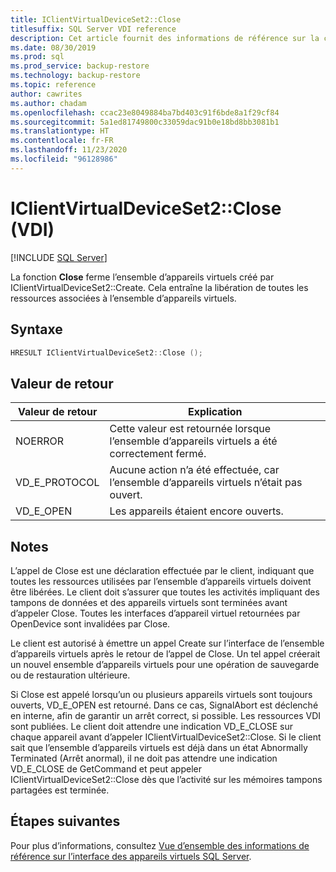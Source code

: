 ```yaml
---
title: IClientVirtualDeviceSet2::Close
titlesuffix: SQL Server VDI reference
description: Cet article fournit des informations de référence sur la commande IClientVirtualDeviceSet2::Close.
ms.date: 08/30/2019
ms.prod: sql
ms.prod_service: backup-restore
ms.technology: backup-restore
ms.topic: reference
author: cawrites
ms.author: chadam
ms.openlocfilehash: ccac23e8049884ba7bd403c91f6bde8a1f29cf84
ms.sourcegitcommit: 5a1ed81749800c33059dac91b0e18bd8bb3081b1
ms.translationtype: HT
ms.contentlocale: fr-FR
ms.lasthandoff: 11/23/2020
ms.locfileid: "96128986"
---
```

# <a name="iclientvirtualdeviceset2close-vdi"></a>IClientVirtualDeviceSet2::Close (VDI)

[!INCLUDE [SQL Server](../../../includes/applies-to-version/sqlserver.md)]

La fonction **Close** ferme l’ensemble d’appareils virtuels créé par IClientVirtualDeviceSet2::Create. Cela entraîne la libération de toutes les ressources associées à l’ensemble d’appareils virtuels.

## <a name="syntax"></a>Syntaxe

```c
HRESULT IClientVirtualDeviceSet2::Close ();
```

## <a name="return-value"></a>Valeur de retour

|Valeur de retour | Explication |
|---|---|
| NOERROR | Cette valeur est retournée lorsque l’ensemble d’appareils virtuels a été correctement fermé. |
| VD_E_PROTOCOL | Aucune action n’a été effectuée, car l’ensemble d’appareils virtuels n’était pas ouvert. |
| VD_E_OPEN | Les appareils étaient encore ouverts. |

## <a name="remarks"></a>Notes

L’appel de Close est une déclaration effectuée par le client, indiquant que toutes les ressources utilisées par l’ensemble d’appareils virtuels doivent être libérées. Le client doit s’assurer que toutes les activités impliquant des tampons de données et des appareils virtuels sont terminées avant d’appeler Close. Toutes les interfaces d’appareil virtuel retournées par OpenDevice sont invalidées par Close.

Le client est autorisé à émettre un appel Create sur l’interface de l’ensemble d’appareils virtuels après le retour de l’appel de Close. Un tel appel créerait un nouvel ensemble d’appareils virtuels pour une opération de sauvegarde ou de restauration ultérieure.

Si Close est appelé lorsqu’un ou plusieurs appareils virtuels sont toujours ouverts, VD_E_OPEN est retourné. Dans ce cas, SignalAbort est déclenché en interne, afin de garantir un arrêt correct, si possible. Les ressources VDI sont publiées. Le client doit attendre une indication VD_E_CLOSE sur chaque appareil avant d’appeler IClientVirtualDeviceSet2::Close. Si le client sait que l’ensemble d’appareils virtuels est déjà dans un état Abnormally Terminated (Arrêt anormal), il ne doit pas attendre une indication VD_E_CLOSE de GetCommand et peut appeler IClientVirtualDeviceSet2::Close dès que l’activité sur les mémoires tampons partagées est terminée.

## <a name="next-steps"></a>Étapes suivantes

Pour plus d’informations, consultez [Vue d’ensemble des informations de référence sur l’interface des appareils virtuels SQL Server](reference-virtual-device-interface.md).